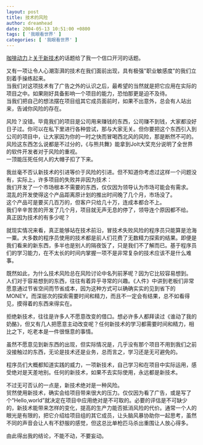 ```yaml
---
layout: post
title: 技术的风险
author: dreamhead
date: 2004-05-13 10:51:00 +0800
tags: [ '我眼看世界' ]
categories: [ '我眼看世界' ]
---
```


[咖啡动力](http://hhee.blogdriver.com/)上[关于新技术](http://www.blogdriver.com/showBlog.do?diaryID=151792)的话题给了我一个信口开河的话题。

又有一项让令人心潮澎湃的技术在我们面前出现，具有极强"职业敏感度"的我们立刻着手操练起来。  
当我们对这项技术有了广告之外的认识之后，最希望的当然就是把它应用在实际的项目之中。如果刚好具备影响一个项目的能力，恐怕那更是迫不及待。  
当我们把自己的想法摆在项目组其它成员面前时，如果不出意外，总会有人站出来，告诫你风险的存在。

风险？没错。毕竟我们的项目是公司用来赚钱的东西，公司赚不到钱，大家都没好日子过。你可以在私下里进行各种尝试，那与大家无关。但你要把这个东西引入到公司的项目中，让大家因为你的一时之快而冒喝西北风的风险，那是断然不可的。  
风险这东西怎么说都是不过分的，《与熊共舞》能拿到Jolt大奖充分说明了全世界的软件开发者对于风险的重视。  
一顶能压死任何人的大帽子扣了下来。

我丝毫不否认新技术的引进等价于风险的引进。但不知道你考虑过这样一个问题没有，实际上，许多项目的失败并非因为技术：  
我们开发了一个市场根本不需要的东西，仅仅因为领导认为市场可能会有需求。  
混乱的开发使得这个产品距离原计划的推出时间晚了几个月，市场没了。  
这个产品可是要买几百万的，但客户只给几十万，连成本都合不上。  
我们辛辛苦苦的开发了几个月，项目就无声无息的停了，领导连个原因都不给。  
真正因为技术的有多少呢？

就现实情况来看，真正能够站在技术前沿，冒技术失败风险的程序员只能算是沧海一粟。大多数的程序员使用的技术都是前人们花费了无数精力探索的结果。即便是我们看来的新东西，多半也是别人的隔夜饭了，只是我们不了解而已。基于程序员们的学习能力，在不太长的时间内掌握一项不是非常复杂的技术应该不是什么难事。

既然如此，为什么技术风险总在风险讨论中名列前茅呢？因为它比较容易想到。  
人们对于容易想到的东西，往往有着异乎寻常的兴趣。《人件》中讲到老板们非常愿意通过节省空间而节省成本，因为这种方式可以确确实实的见到省下的MONEY。而深层次的探索需要时间和精力，而且不一定会有结果，总不如看得见，摸得着的东西来得实在。

拒绝新技术，往往是许多人不愿意改变的借口。想必许多人都拜读过《谁动了我的奶酪》，但又有几人把愿意主动改变呢？任何新技术的学习都需要时间和精力，相比之下，吃老本是一件很惬意的事情。

虽然不愿意见到新东西的出现，但实际情况是，几乎没有那个项目不用到我们之前没接触过的东西，无论是技术还是业务，总而言之，学习还是无可避免的。

程序员们大概都知道实践的威力，一项新技术，自己学习和在项目中实际运用，感受绝对是天差地别。任何的新技术，如果不去实际使用，永远都是新技术。

不过无可否认的一点是，新技术绝对是一种风险。  
贸然使用新技术，确实会给项目带来很大的压力。仅仅因为看了广告，或是写了个“Hello,world”就决定在项目中应用绝对是不可取的。必要的评估是不可缺少的，新技术能带来怎样的变化，提高的生产力能否抵消风险的代价。通常一个人的眼光是有限的，把它介绍给项目组的其它成员，让头脑风暴协助你一起思考，虽然不同的声音会让人有不舒服的感觉，但这总比单枪匹马杀出重围让人放心得多。

由此得出我的结论，不能不动，不要妄动。


